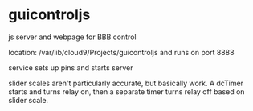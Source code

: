 # guicontroljs
js server and webpage for BBB control

location: /var/lib/cloud9/Projects/guicontroljs and runs on port 8888

service sets up pins and starts server

slider scales aren't particularly accurate, but basically work.  A dcTimer starts and turns relay on, then a separate timer turns relay off based on slider scale.

